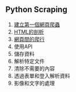 ## Python Scraping
1. [建立第一個網頁爬蟲](./建立第一個網頁爬蟲)
2. [HTML的剖析](./HTML的剖析)
3. [網頁間的爬行](./網頁間的爬行)
4. 使用API
5. 儲存資料
6. 解析特定文件
7. 清除不需要的內容
8. 透過表單和登入解析資料
9. 影像和文字的處理
